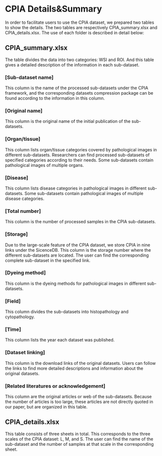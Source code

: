 # CPIA Details&Summary
In order to facilitate users to use the CPIA dataset, we prepared two tables to show the details. The two tables are respectively CPIA_summary.xlsx and CPIA_details.xlsx. The use of each folder is described in detail below:

## CPIA_summary.xlsx
The table divides the data into two categories: WSI and ROI. And this table gives a detailed description of the information in each sub-dataset.

### [Sub-dataset name]
This column is the name of the processed sub-datasets under the CPIA framework, and the corresponding datasets compression package can be found according to the information in this column.

### [Original name]
This column is the original name of the initial publication of the sub-datasets.
### [Organ/tissue]
This column lists organ/tissue categories covered by pathological images in different sub-datasets. Researchers can find processed sub-datasets of specified categories according to their needs. Some sub-datasets contain pathological images of multiple organs.
### [Disease]
This column lists disease categories in pathological images in different sub-datasets. Some sub-datasets contain pathological images of multiple disease categories.
### [Total number]
This column is the number of processed samples in the CPIA sub-datasets.
### [Storage]
Due to the large-scale feature of the CPIA dataset, we store CPIA in nine links under the SicenceDB. This column is the storage number where the different sub-datasets are located. The user can find the corresponding complete sub-dataset in the specified link.
### [Dyeing method]
This column is the dyeing methods for pathological images in different sub-datasets.
### [Field]
This column divides the sub-datasets into histopathology and cytopathology.
### [Time] 
This column lists the year each dataset was published.
### [Dataset linking]
This column is the download links of the original datasets. Users can follow the links to find more detailed descriptions and information about the original datasets.
### [Related literatures or acknowledgement]
This column are the original articles or web of the sub-datasets. Because the number of articles is too large, these articles are not directly quoted in our paper, but are organized in this table.

## CPIA_details.xlsx
This table consists of three sheets in total. This corresponds to the three scales of the CPIA dataset: L, M, and S. The user can find the name of the sub-dataset and the number of samples at that scale in the corresponding sheet.

